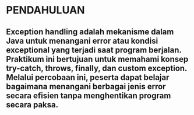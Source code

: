 # PENDAHULUAN
## Exception handling adalah mekanisme dalam Java untuk menangani error atau kondisi exceptional yang terjadi saat program berjalan. Praktikum ini bertujuan untuk memahami konsep try-catch, throws, finally, dan custom exception. Melalui percobaan ini, peserta dapat belajar bagaimana menangani berbagai jenis error secara efisien tanpa menghentikan program secara paksa.
